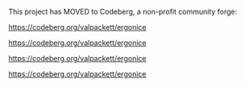 This project has MOVED to Codeberg, a non-profit community forge:

https://codeberg.org/valpackett/ergonice

https://codeberg.org/valpackett/ergonice

https://codeberg.org/valpackett/ergonice

https://codeberg.org/valpackett/ergonice
